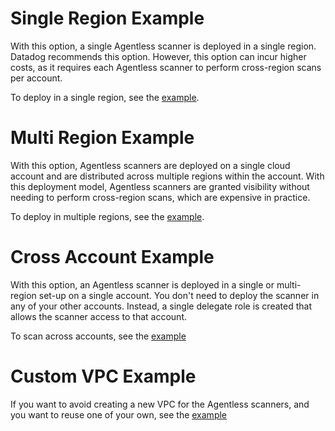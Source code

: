 # Single Region Example

With this option, a single Agentless scanner is deployed in a single region. Datadog recommends this option. However, this option can incur higher costs, as it requires each Agentless scanner to perform cross-region scans per account.

To deploy in a single region, see the [example](multi_region/README.md).

# Multi Region Example

With this option, Agentless scanners are deployed on a single cloud account and are distributed across multiple regions within the account. With this deployment model, Agentless scanners are granted visibility without needing to perform cross-region scans, which are expensive in practice.

To deploy in multiple regions, see the [example](multi_region/README.md).

# Cross Account Example

With this option, an Agentless scanner is deployed in a single or multi-region set-up on a single account.
You don't need to deploy the scanner in any of your other accounts. Instead, a single delegate role is created that allows the scanner access to that account.

To scan across accounts, see the [example](cross_account/README.md)

# Custom VPC Example

If you want to avoid creating a new VPC for the Agentless scanners, and you want to reuse one of your own, see the [example](custom_vpc/README.md)
